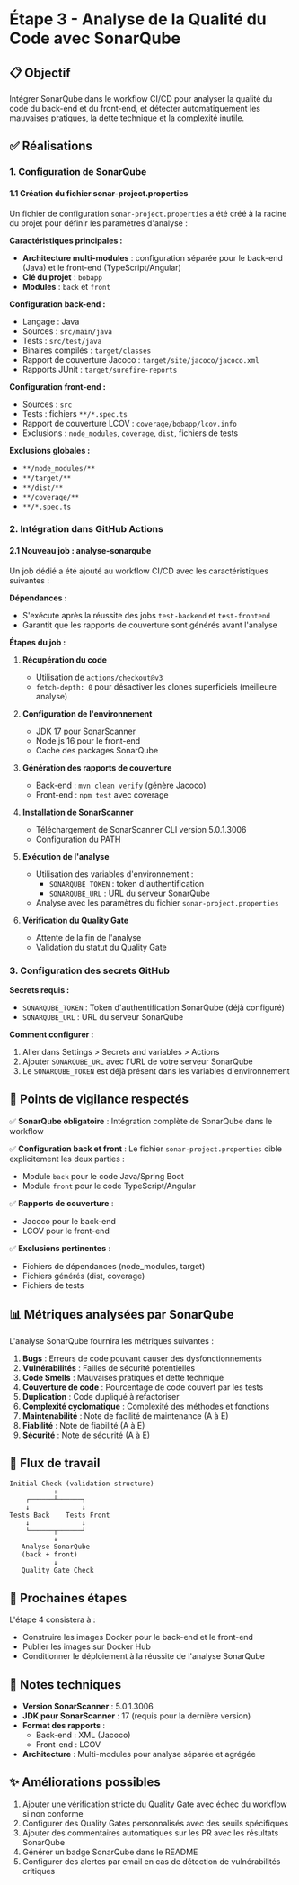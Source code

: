 # Étape 3 - Analyse de la Qualité du Code avec SonarQube

## 📋 Objectif
Intégrer SonarQube dans le workflow CI/CD pour analyser la qualité du code du back-end et du front-end, et détecter automatiquement les mauvaises pratiques, la dette technique et la complexité inutile.

## ✅ Réalisations

### 1. Configuration de SonarQube

#### 1.1 Création du fichier sonar-project.properties
Un fichier de configuration `sonar-project.properties` a été créé à la racine du projet pour définir les paramètres d'analyse :

**Caractéristiques principales :**
- **Architecture multi-modules** : configuration séparée pour le back-end (Java) et le front-end (TypeScript/Angular)
- **Clé du projet** : `bobapp`
- **Modules** : `back` et `front`

**Configuration back-end :**
- Langage : Java
- Sources : `src/main/java`
- Tests : `src/test/java`
- Binaires compilés : `target/classes`
- Rapport de couverture Jacoco : `target/site/jacoco/jacoco.xml`
- Rapports JUnit : `target/surefire-reports`

**Configuration front-end :**
- Sources : `src`
- Tests : fichiers `**/*.spec.ts`
- Rapport de couverture LCOV : `coverage/bobapp/lcov.info`
- Exclusions : `node_modules`, `coverage`, `dist`, fichiers de tests

**Exclusions globales :**
- `**/node_modules/**`
- `**/target/**`
- `**/dist/**`
- `**/coverage/**`
- `**/*.spec.ts`

### 2. Intégration dans GitHub Actions

#### 2.1 Nouveau job : analyse-sonarqube
Un job dédié a été ajouté au workflow CI/CD avec les caractéristiques suivantes :

**Dépendances :**
- S'exécute après la réussite des jobs `test-backend` et `test-frontend`
- Garantit que les rapports de couverture sont générés avant l'analyse

**Étapes du job :**

1. **Récupération du code**
   - Utilisation de `actions/checkout@v3`
   - `fetch-depth: 0` pour désactiver les clones superficiels (meilleure analyse)

2. **Configuration de l'environnement**
   - JDK 17 pour SonarScanner
   - Node.js 16 pour le front-end
   - Cache des packages SonarQube

3. **Génération des rapports de couverture**
   - Back-end : `mvn clean verify` (génère Jacoco)
   - Front-end : `npm test` avec coverage

4. **Installation de SonarScanner**
   - Téléchargement de SonarScanner CLI version 5.0.1.3006
   - Configuration du PATH

5. **Exécution de l'analyse**
   - Utilisation des variables d'environnement :
     - `SONARQUBE_TOKEN` : token d'authentification
     - `SONARQUBE_URL` : URL du serveur SonarQube
   - Analyse avec les paramètres du fichier `sonar-project.properties`

6. **Vérification du Quality Gate**
   - Attente de la fin de l'analyse
   - Validation du statut du Quality Gate

### 3. Configuration des secrets GitHub

**Secrets requis :**
- `SONARQUBE_TOKEN` : Token d'authentification SonarQube (déjà configuré)
- `SONARQUBE_URL` : URL du serveur SonarQube

**Comment configurer :**
1. Aller dans Settings > Secrets and variables > Actions
2. Ajouter `SONARQUBE_URL` avec l'URL de votre serveur SonarQube
3. Le `SONARQUBE_TOKEN` est déjà présent dans les variables d'environnement

## 🎯 Points de vigilance respectés

✅ **SonarQube obligatoire** : Intégration complète de SonarQube dans le workflow

✅ **Configuration back et front** : Le fichier `sonar-project.properties` cible explicitement les deux parties :
- Module `back` pour le code Java/Spring Boot
- Module `front` pour le code TypeScript/Angular

✅ **Rapports de couverture** : 
- Jacoco pour le back-end
- LCOV pour le front-end

✅ **Exclusions pertinentes** : 
- Fichiers de dépendances (node_modules, target)
- Fichiers générés (dist, coverage)
- Fichiers de tests

## 📊 Métriques analysées par SonarQube

L'analyse SonarQube fournira les métriques suivantes :

1. **Bugs** : Erreurs de code pouvant causer des dysfonctionnements
2. **Vulnérabilités** : Failles de sécurité potentielles
3. **Code Smells** : Mauvaises pratiques et dette technique
4. **Couverture de code** : Pourcentage de code couvert par les tests
5. **Duplication** : Code dupliqué à refactoriser
6. **Complexité cyclomatique** : Complexité des méthodes et fonctions
7. **Maintenabilité** : Note de facilité de maintenance (A à E)
8. **Fiabilité** : Note de fiabilité (A à E)
9. **Sécurité** : Note de sécurité (A à E)

## 🔄 Flux de travail

```
Initial Check (validation structure)
           ↓
    ┌──────┴──────┐
    ↓             ↓
Tests Back    Tests Front
    ↓             ↓
    └──────┬──────┘
           ↓
   Analyse SonarQube
   (back + front)
           ↓
   Quality Gate Check
```

## 🚀 Prochaines étapes

L'étape 4 consistera à :
- Construire les images Docker pour le back-end et le front-end
- Publier les images sur Docker Hub
- Conditionner le déploiement à la réussite de l'analyse SonarQube

## 📝 Notes techniques

- **Version SonarScanner** : 5.0.1.3006
- **JDK pour SonarScanner** : 17 (requis pour la dernière version)
- **Format des rapports** :
  - Back-end : XML (Jacoco)
  - Front-end : LCOV
- **Architecture** : Multi-modules pour analyse séparée et agrégée

## ✨ Améliorations possibles

1. Ajouter une vérification stricte du Quality Gate avec échec du workflow si non conforme
2. Configurer des Quality Gates personnalisés avec des seuils spécifiques
3. Ajouter des commentaires automatiques sur les PR avec les résultats SonarQube
4. Générer un badge SonarQube dans le README
5. Configurer des alertes par email en cas de détection de vulnérabilités critiques
